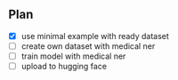 ## Plan
- [x] use minimal example with ready dataset
- [ ] create own dataset with medical ner
- [ ] train model with medical ner
- [ ] upload to hugging face